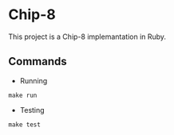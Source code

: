 # Chip-8

This project is a Chip-8 implemantation in Ruby.


## Commands

- Running

```
make run
```

- Testing

```
make test
```